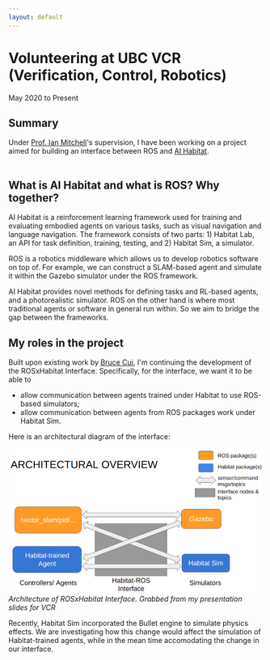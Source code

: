```yaml
---
layout: default
---
```


# Volunteering at UBC VCR (Verification, Control, Robotics)

May 2020 to Present

## Summary
Under [Prof. Ian Mitchell](https://www.cs.ubc.ca/~mitchell/)'s supervision, I have been working on a project aimed for building an interface between ROS and [AI Habitat](https://aihabitat.org/). 
<br><br>

## What is AI Habitat and what is ROS? Why together?
AI Habitat is a reinforcement learning framework used for training and evaluating embodied agents on various tasks, such as visual navigation and language navigation. The framework consists of two parts: 1) Habitat Lab, an API for task definition, training, testing, and 2) Habitat Sim, a simulator. 

ROS is a robotics middleware which allows us to develop robotics software on top of. For example, we can construct a SLAM-based agent and simulate it within the Gazebo simulator under the ROS framework.

AI Habitat provides novel methods for defining tasks and RL-based agents, and a photorealistic simulator. ROS on the other hand is where most traditional agents or software in general run within. So we aim to bridge the gap between the frameworks. 

## My roles in the project
Built upon existing work by [Bruce Cui](https://ca.linkedin.com/in/brucecui97), I'm continuing the development of the ROSxHabitat Interface. Specifically, for the interface, we want it to be able to
* allow communication between agents trained under Habitat to use ROS-based simulators;
* allow communication between agents from ROS packages work under Habitat Sim.

Here is an architectural diagram of the interface:

![](ros_x_hab_interface_arch.PNG)
*Architecture of ROSxHabitat Interface. Grabbed from my presentation slides for VCR*

Recently, Habitat Sim incorporated the Bullet engine to simulate physics effects. We are investigating how this change would affect the simulation of Habitat-trained agents, while in the mean time accomodating the change in our interface.

